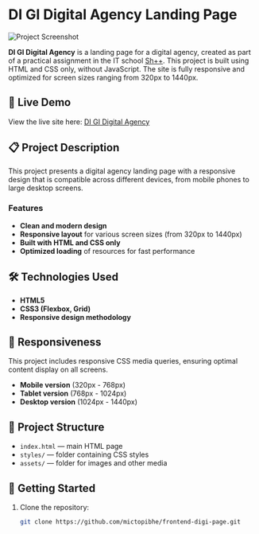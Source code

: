 # DI GI Digital Agency Landing Page

![Project Screenshot](https://mictopibhe.github.io/frontend-digi-page/preview.png) <!-- Replace with a link to your screenshot if available -->

**DI GI Digital Agency** is a landing page for a digital agency, created as part of a practical assignment in the IT school [Sh++](https://ithillel.ua/). This project is built using HTML and CSS only, without JavaScript. The site is fully responsive and optimized for screen sizes ranging from 320px to 1440px.

## 🚀 Live Demo

View the live site here: [DI GI Digital Agency](https://mictopibhe.github.io/frontend-digi-page/)

## 📋 Project Description

This project presents a digital agency landing page with a responsive design that is compatible across different devices, from mobile phones to large desktop screens.

### Features

- **Clean and modern design**
- **Responsive layout** for various screen sizes (from 320px to 1440px)
- **Built with HTML and CSS only**
- **Optimized loading** of resources for fast performance

## 🛠️ Technologies Used

- **HTML5**
- **CSS3 (Flexbox, Grid)**
- **Responsive design methodology**

## 📐 Responsiveness

This project includes responsive CSS media queries, ensuring optimal content display on all screens.

- **Mobile version** (320px - 768px)
- **Tablet version** (768px - 1024px)
- **Desktop version** (1024px - 1440px)

## 📂 Project Structure

- `index.html` — main HTML page
- `styles/` — folder containing CSS styles
- `assets/` — folder for images and other media

## 📄 Getting Started

1. Clone the repository:
   ```bash
   git clone https://github.com/mictopibhe/frontend-digi-page.git
